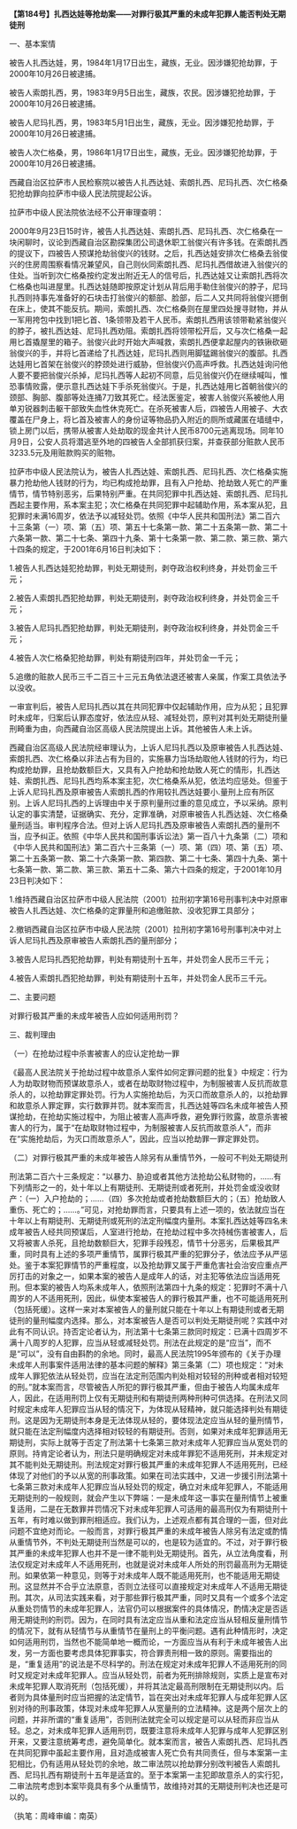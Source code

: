 **【第184号】扎西达娃等抢劫案——对罪行极其严重的未成年犯罪人能否判处无期徒刑**

一、基本案情

被告人扎西达娃，男，1984年1月17日出生，藏族，无业。因涉嫌犯抢劫罪，于2000年10月26日被逮捕。

被告人索朗扎西，男，1983年9月5日出生，藏族，农民。因涉嫌犯抢劫罪，于2000年10月26日被逮捕。

被告人尼玛扎西，男，1983年5月1日出生，藏族，无业。因涉嫌犯抢劫罪，于2000年10月26日被逮捕。

被告人次仁格桑，男，1986年1月17日出生，藏族，无业。因涉嫌犯抢劫罪，于2000年10月26日被逮捕。

西藏自治区拉萨市人民检察院以被告人扎西达娃、索朗扎西、尼玛扎西、次仁格桑犯抢劫罪向拉萨市中级人民法院提起公诉。

拉萨市中级人民法院依法经不公开审理查明：

2000年9月23日15时许，被告人扎西达娃、索朗扎西、尼玛扎西、次仁格桑在一块闲聊时，议论到西藏自治区勘探集团公司退休职工翁俊兴有许多钱。在索朗扎西的提议下，四被告人预谋抢劫翁俊兴的钱财。之后，扎西达娃安排次仁格桑去翁俊兴的住房周围察看情况兼望风，自己则伙同索朗扎西、尼玛扎西借故进入翁俊兴的住处。当听到次仁格桑按约定发出附近无人的信号后，扎西达娃又让索朗扎西将次仁格桑也叫进屋里。扎西达娃随即按原定计划从背后用手勒住翁俊兴的脖子，尼玛扎西则持事先准备好的石块击打翁俊兴的额部、脸部，后二人又共同将翁俊兴摁倒在床上，使其不能反抗。期间，索朗扎西、次仁格桑则在屋里四处搜寻财物，并从一军用挎包中找到1把匕首、1条领带及若干人民币。索朗扎西用该领带勒紧翁俊兴的脖子，被扎西达娃、尼玛扎西劝阻。索朗扎西将领带松开后，又与次仁格桑一起用匕首撬屋里的箱子。翁俊兴此时开始大声喊救，索朗扎西便拿起屋内的铁锹砍砸翁俊兴的手，并将匕首递给了扎西达娃，尼玛扎西则用脚猛踢翁俊兴的腹部。扎西达娃用匕首架在翁俊兴的脖颈处进行威胁，但翁俊兴仍高声呼救。扎西达娃询问他人要不要把翁俊兴杀掉，尼玛扎西等人起初不同意，后见翁俊兴仍在继续喊叫，惟恐事情败露，便示意扎西达娃下手杀死翁俊兴。于是，扎西达娃用匕首朝翁俊兴的颈部、胸部、腹部等处连捅7刀致其死亡。经法医鉴定，被害人翁俊兴系被他人用单刃锐器刺击躯干部致失血性休克死亡。在杀死被害人后，四被告人用被子、大衣覆盖在尸身上，将匕首及被害人的身份证等物品扔入附近的厕所或藏匿在墙缝中，锁上房门以后，携带从被害人处劫取的现金共计人民币8700元逃离现场。同年10月9日，公安人员将潜逃至外地的四被告人全部抓获归案，并查获部分赃款人民币3233.5元及用赃款购买的赃物。

拉萨市中级人民法院认为，被告人扎西达娃、索朗扎西、尼玛扎西、次仁格桑实施暴力抢劫他人钱财的行为，均已构成抢劫罪，且有入户抢劫、抢劫致人死亡的严重情节，情节特别恶劣，后果特别严重。在共同犯罪中扎西达娃、索朗扎西、尼玛扎西起主要作用，系本案主犯；次仁格桑在共同犯罪中起辅助作用，系本案从犯，且犯罪时未满16周岁，依法予以减轻处罚。依照《中华人民共和国刑法》第二百六十三条第（一）项、第（五）项、第五十七条第一款、第二十五条第一款、第二十六条第一款、第二十七条、第四十九条、第十七条第一款、第二款、第三款、第六十四条的规定，于2001年6月16日判决如下：

1.被告人扎西达娃犯抢劫罪，判处无期徒刑，剥夺政治权利终身，并处罚金三千元；

2.被告人索朗扎西犯抢劫罪，判处无期徒刑，剥夺政治权利终身，并处罚金三千元；

3.被告人尼玛扎西犯抢劫罪，判处无期徒刑，剥夺政治权利终身，并处罚金三千元；

4.被告人次仁格桑犯抢劫罪，判处有期徒刑四年，并处罚金一千元；

5.追缴的赃款人民币三千二百三十三元五角依法退还被害人亲属，作案工具依法予以没收。

一审宣判后，被告人尼玛扎西以其在共同犯罪中仅起辅助作用，应为从犯；且犯罪时未成年，归案后认罪态度好，依法应从轻、减轻处罚，原判对其判处无期徒刑量刑畸重为由，向西藏自治区高级人民法院提出上诉。其他被告人未上诉。

西藏自治区高级人民法院经审理认为，上诉人尼玛扎西以及原审被告人扎西达娃、索朗扎西、次仁格桑以非法占有为目的，实施暴力当场劫取他人钱财的行为，均已构成抢劫罪，且抢劫数额巨大，又具有入户抢劫和抢劫致人死亡的情形，扎西达娃、索朗扎西、尼玛扎西均系本案主犯，次仁格桑系从犯，依法均应惩处。但鉴于上诉人尼玛扎西及原审被告人索朗扎西的作用较扎西达娃要小.量刑上应有所区别。上诉人尼玛扎西的上诉理由中关于原判量刑过重的意见成立，予以采纳。原判认定的事实清楚，证据确实、充分，定罪准确，对原审被告人扎西达娃、次仁格桑量刑适当。审判程序合法。但对上诉人尼玛扎西及原审被告人索朗扎西的量刑不当，应予纠正。依照《中华人民共和国刑事诉讼法》第一百八十九条第（二）项和《中华人民共和国刑法》第二百六十三条第（一）项、第（四）项、第（五）项、第二十五条第一款、第二十六条第一款、第四款、第二十七条、第四十九条、第十七条第一款、第二款、第三款、第五十二条、第六十四条的规定，于2001年10月23日判决如下：

1.维持西藏自治区拉萨市中级人民法院（2001）拉刑初字第16号刑事判决中对原审被告人扎西达娃、次仁格桑的定罪量刑和追缴赃款、没收犯罪工具部分；

2.撤销西藏自治区拉萨市中级人民法院（2001）拉刑初字第16号刑事判决中对上诉人尼玛扎西及原审被告人索朗扎西的量刑部分；

3.被告人尼玛扎西犯抢劫罪，判处有期徒刑十五年，并处罚金人民币三千元；

4.被告人索朗扎西犯抢劫罪，判处有期徒刑十五年，并处罚金人民币三千元。

二、主要问题

对罪行极其严重的未成年被告人应如何适用刑罚？

三、裁判理由

（一）在抢劫过程中杀害被害人的应认定抢劫一罪

《最高人民法院关于抢劫过程中故意杀人案件如何定罪问题的批复》中规定：行为人为劫取财物而预谋故意杀人，或者在劫取财物过程中，为制服被害人反抗而故意杀人的，以抢劫罪定罪处罚。行为人实施抢劫后，为灭口而故意杀人的，以抢劫罪和故意杀人罪定罪，实行数罪并罚。就本案而言，扎西达娃等四名未成年被告人预谋抢劫，在抢劫实施过程中，为阻止被害人高声呼救，避免罪行败露，故意杀害被害人的行为，属于“在劫取财物过程中，为制服被害人反抗而故意杀人”，而非在“实施抢劫后，为灭口而故意杀人”，因此，应当以抢劫罪一罪定罪处罚。

（二）对罪行极其严重的未成年被告人除另有从重情节外，一般可不判处无期徒刑

刑法第二百六十三条规定：“以暴力、胁迫或者其他方法抢劫公私财物的，……有下列情形之一的，处十年以上有期徒刑、无期徒刑或者死刑，并处罚金或没收财产：（一）入户抢劫的；……（四）多次抢劫或者抢劫数额巨大的；（五）抢劫致人重伤、死亡的；……。”可见，对抢劫罪而言，只要具有上述一项的，依法就应当在十年以上有期徒刑、无期徒刑或死刑的法定刑幅度内量刑。本案扎西达娃等四名未成年被告人经共同预谋后，人室进行抢劫，在抢劫过程中多次持械伤害被害人，后又将被害人杀死，且抢劫数额巨大，犯罪手段残忍，情节十分恶劣，后果极其严重，同时具有上述的多项严重情节，属罪行极其严重的犯罪分子，依法应予从严惩处。鉴于本案犯罪情节的严重程度，以及抢劫罪又属于严重危害社会治安应重点严厉打击的对象之一，如果本案的被告人是成年人的话，对主犯等依法应当适用死刑。但本案的被告人均系未成年人，依照刑法第四十九条的规定：犯罪时不满十八周岁的人不适用死刑，因此，纵使本案被告人的罪行极其严重，也不可能适用死刑（包括死缓）。这样一来对本案被告人的量刑就只能在十年以上有期徒刑或者无期徒刑的量刑幅度内选择。那么，对本案被告人是否可以判处无期徒刑呢？实践中对此有不同认识。持否定论者认为，刑法第十七条第三款同时规定：已满十四周岁不满十八周岁的人犯罪，应当从轻或减轻处罚。刑法在此规定的是“应当”，而不是“可以”，没有自由斟酌的余地。同时，最高人民法院1995年颁布的《关于办理未成年人刑事案件适用法律的基本问题的解释》第三条第（二）项也规定：“对未成年人罪犯依法从轻处罚，应当在法定刑范围内判处相对较轻的刑种或者相对较短的刑。”就本案而言，尽管被告人所犯的罪行极其严重，但由于被告人均属未成年人，因此，在适用刑罚上仅有无期徒刑和有期徒刑两种刑种可供选择。在刑法又同时规定未成年人犯罪应当从轻的情况下，为体现从轻精神，就只能选择判处有期徒刑。这是因为无期徒刑本身是无法体现从轻的，要体现法定应当从轻的量刑情节，就只能在法定刑幅度内选择相对较轻的有期徒刑。否则，如果对未成年犯罪适用无期徒刑，实际上就等于否定了刑法第十七条第三款对未成年人犯罪应当从宽处罚的原则。持肯定论者认为，刑法只是明确规定对未成年罪犯不适用死刑，并未规定对其不能判处无期徒刑。刑法规定对罪行极其严重的未成年犯罪人不适用死刑，已经体现了对他们的予以从宽的刑事政策。如果在司法实践中，又进一步援引刑法第十七条第三款对未成年人犯罪应当从轻处罚的规定，确立对未成年犯罪人，不能适用无期徒刑的一般规则，就会产生以下弊端：一是未成年这一事实在量刑情节上被重复适用，二是在无数罪并罚情况下对未成年犯罪人可适用的最高刑仅为有期徒刑十五年，有时难以做到罪刑相适应。我们认为，上述观点都有其合理的一面，但对此问题不宜绝对而论。一般而言，对罪行极其严重的未成年被告人除另有法定或酌情从重情节外，不判处无期徒刑当然是可以的，也是较为适宜的。不过，对于罪行极其严重的未成年犯罪人也并不是一律不能判处无期徒刑。首先，从立法角度看，刑法仅规定对未成年人不适用死刑，也就是说对未成年人所处的刑罚最高刑为无期徒刑。如果依第一种意见，则等于对未成年人既不能适用死刑，也不能适用无期徒刑。这显然并不合乎立法原意，否则立法径可以直接规定对未成年人不适用无期徒刑。其次，从司法实践来看，对于那些罪行极其严重，同时又具有一个或多个法定从重处罚情节的未成年犯罪人，法官仍可以根据案件的具体情况，酌情决定是否适用无期徒刑的刑罚。因为，在同时具有法定应当从重和法定应当从轻相反量刑情节的情况下，就有从轻情节与从重情节在量刑上的平衡问题。遇有此种情形时，决定如何适用刑罚，当然也不能简单地一概而论，一方面应当从有利于未成年被告人出发，另一方面也要考虑具体犯罪事实，符合罪责刑相一致的原则。需要指出的是，“重复适用”的说法是不尽科学的。刑法在规定对未成年犯罪人不适用死刑的同时又规定对未成年犯罪人。应当从轻处罚，前者为死刑排除规则，实质上是宣布对未成年犯罪人取消死刑（包括死缓），并将其法定最高刑限制在无期徒刑以内。后者则为具体量刑时应当把握的法定情节，旨在突出对未成年犯罪人与成年犯罪人区别对待的刑事政策，体现对未成年犯罪人从宽量刑的立法精神。这是两个层次上的问题，并非所谓的“重复适用”，否则刑法就完全可以规定是可以从轻而非应当从轻。总之，对未成年犯罪人适用刑罚，既要注意将未成年人犯罪与成年人犯罪区别开来，又要注意统筹考虑，避免简单化。就本案而言，被告人索朗扎西、尼玛扎西在共同犯罪中虽起主要作用，且对造成被害人死亡负有共同责任，但与本案第一主犯相比，仍有适用从轻处罚的余地，故二审法院以抢劫罪分别改判被告人索朗扎西、尼玛扎西有期徒刑十五年是适宜的。至于本案第一主犯即故意杀人的实行犯，二审法院考虑到本案毕竟具有多个从重情节，故维持对其的无期徒刑判决也还是可以的。

（执笔：周峰审编：南英）